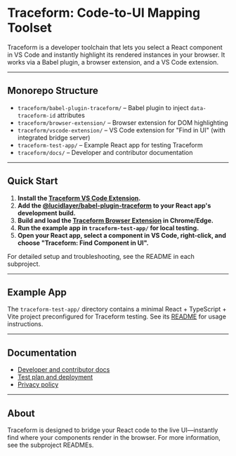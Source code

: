 # Traceform: Code-to-UI Mapping Toolset

Traceform is a developer toolchain that lets you select a React component in VS Code and instantly highlight its rendered instances in your browser. It works via a Babel plugin, a browser extension, and a VS Code extension.

---

## Monorepo Structure

- `traceform/babel-plugin-traceform/` – Babel plugin to inject `data-traceform-id` attributes
- `traceform/browser-extension/` – Browser extension for DOM highlighting
- `traceform/vscode-extension/` – VS Code extension for "Find in UI" (with integrated bridge server)
- `traceform-test-app/` – Example React app for testing Traceform
- `traceform/docs/` – Developer and contributor documentation

---

## Quick Start

1. **Install the [Traceform VS Code Extension](./traceform/vscode-extension/README.md).**
2. **Add the [@lucidlayer/babel-plugin-traceform](./traceform/babel-plugin-traceform/README.md) to your React app's development build.**
3. **Build and load the [Traceform Browser Extension](./traceform/browser-extension/README.md) in Chrome/Edge.**
4. **Run the example app in `traceform-test-app/` for local testing.**
5. **Open your React app, select a component in VS Code, right-click, and choose "Traceform: Find Component in UI".**

For detailed setup and troubleshooting, see the README in each subproject.

---

## Example App

The `traceform-test-app/` directory contains a minimal React + TypeScript + Vite project preconfigured for Traceform testing. See its [README](./traceform-test-app/README.md) for usage instructions.

---

## Documentation

- [Developer and contributor docs](./traceform/docs/README.md)
- [Test plan and deployment](./traceform/docs/test_plan_and_deployment.md)
- [Privacy policy](./traceform/docs/PRIVACY_POLICY.md)

---

## About

Traceform is designed to bridge your React code to the live UI—instantly find where your components render in the browser. For more information, see the subproject READMEs.
